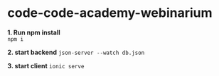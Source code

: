 # code-code-academy-webinarium

**1. Run npm install** <br> `npm i`

**2. start backend** `json-server --watch db.json`

**3. start client** `ionic serve`
